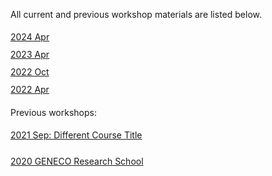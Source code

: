 All current and previous workshop materials are listed below.

<div style='display:block;'><p style='line-height:2;'>
<span style='display:block;'><a href='https://NBISweden.github.io/workshop-data-visualization-r/2404/'>2024 Apr</a></span><span style='display:block;'><a href='https://NBISweden.github.io/workshop-data-visualization-r/2304/'>2023 Apr</a></span><span style='display:block;'><a href='https://NBISweden.github.io/workshop-data-visualization-r/2210/'>2022 Oct</a></span><span style='display:block;'><a href='https://NBISweden.github.io/workshop-data-visualization-r/2204/'>2022 Apr</a></span></p></div>

Previous workshops:
<div style='display:block;'><p style='line-height:2;'> 
<span style='display:block;'><a href='https://NBISweden.github.io/workshop-plotting-in-r/2109/'>2021 Sep: Different Course Title</a></span> 
</p></div> 
<div style='display:block;'><p style='line-height:2;'> 
<span style='display:block;'><a href='https://nbisweden.github.io/Workshop_geneco_2020_05/docs/index.html'>2020 GENECO Research School</a></span> 
</p></div> 

